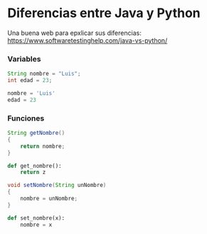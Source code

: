 # Diferencias entre Java y Python

Una buena web para epxlicar sus diferencias: https://www.softwaretestinghelp.com/java-vs-python/

### Variables

```java
String nombre = "Luis";
int edad = 23;
```
```python
nombre = 'Luis'
edad = 23
```

### Funciones

```java
String getNombre()
{
	return nombre;
}
```
```python
def get_nombre():
    return z
```

```java
void setNombre(String unNombre)
{
	nombre = unNombre;
}
```

```python
def set_nombre(x):
    nombre = x
```





